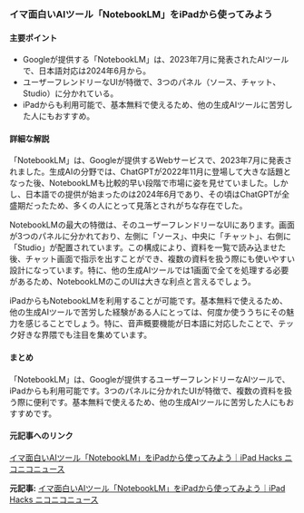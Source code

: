 ### イマ面白いAIツール「NotebookLM」をiPadから使ってみよう

#### 主要ポイント
- Googleが提供する「NotebookLM」は、2023年7月に発表されたAIツールで、日本語対応は2024年6月から。
- ユーザーフレンドリーなUIが特徴で、3つのパネル（ソース、チャット、Studio）に分かれている。
- iPadからも利用可能で、基本無料で使えるため、他の生成AIツールに苦労した人にもおすすめ。

#### 詳細な解説
「NotebookLM」は、Googleが提供するWebサービスで、2023年7月に発表されました。生成AIの分野では、ChatGPTが2022年11月に登場して大きな話題となった後、NotebookLMも比較的早い段階で市場に姿を見せていました。しかし、日本語での提供が始まったのは2024年6月であり、その頃はChatGPTが全盛期だったため、多くの人にとって見落とされがちな存在でした。

NotebookLMの最大の特徴は、そのユーザーフレンドリーなUIにあります。画面が3つのパネルに分かれており、左側に「ソース」、中央に「チャット」、右側に「Studio」が配置されています。この構成により、資料を一覧で読み込ませた後、チャット画面で指示を出すことができ、複数の資料を扱う際にも使いやすい設計になっています。特に、他の生成AIツールでは1画面で全てを処理する必要があるため、NotebookLMのこのUIは大きな利点と言えるでしょう。

iPadからもNotebookLMを利用することが可能です。基本無料で使えるため、他の生成AIツールで苦労した経験がある人にとっては、何度か使ううちにその魅力を感じることでしょう。特に、音声概要機能が日本語に対応したことで、テック好きな界隈でも注目を集めています。

#### まとめ
「NotebookLM」は、Googleが提供するユーザーフレンドリーなAIツールで、iPadからも利用可能です。3つのパネルに分かれたUIが特徴で、複数の資料を扱う際に便利です。基本無料で使えるため、他の生成AIツールに苦労した人にもおすすめです。

#### 元記事へのリンク
[イマ面白いAIツール「NotebookLM」をiPadから使ってみよう｜iPad Hacks ニコニコニュース](https://news.nicovideo.jp/watch/nw1234567)

**元記事:** [イマ面白いAIツール「NotebookLM」をiPadから使ってみよう｜iPad Hacks ニコニコニュース](https://news.nicovideo.jp/watch/nw17640360?news_ref=accessRank)